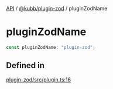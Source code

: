 [API](../../../packages.md) / [@kubb/plugin-zod](../index.md) / pluginZodName

# pluginZodName

```ts
const pluginZodName: "plugin-zod";
```

## Defined in

[plugin-zod/src/plugin.ts:16](https://github.com/kubb-project/kubb/blob/ff80665146ae086e044807d0072fda660e72e1fd/packages/plugin-zod/src/plugin.ts#L16)
